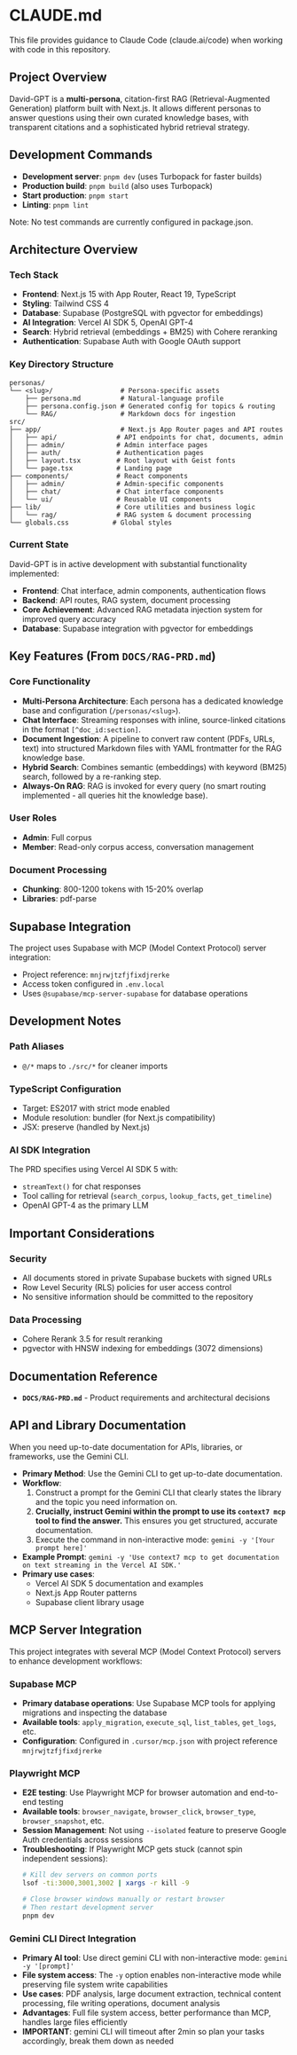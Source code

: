 # CLAUDE.md

This file provides guidance to Claude Code (claude.ai/code) when working with code in this repository.

## Project Overview

David-GPT is a **multi-persona**, citation-first RAG (Retrieval-Augmented Generation) platform built with Next.js. It allows different personas to answer questions using their own curated knowledge bases, with transparent citations and a sophisticated hybrid retrieval strategy.

## Development Commands

- **Development server**: `pnpm dev` (uses Turbopack for faster builds)
- **Production build**: `pnpm build` (also uses Turbopack)
- **Start production**: `pnpm start`  
- **Linting**: `pnpm lint`

Note: No test commands are currently configured in package.json.

## Architecture Overview

### Tech Stack
- **Frontend**: Next.js 15 with App Router, React 19, TypeScript
- **Styling**: Tailwind CSS 4
- **Database**: Supabase (PostgreSQL with pgvector for embeddings)
- **AI Integration**: Vercel AI SDK 5, OpenAI GPT-4
- **Search**: Hybrid retrieval (embeddings + BM25) with Cohere reranking
- **Authentication**: Supabase Auth with Google OAuth support

### Key Directory Structure
```
personas/
└── <slug>/                 # Persona-specific assets
    ├── persona.md          # Natural-language profile
    ├── persona.config.json # Generated config for topics & routing
    └── RAG/                # Markdown docs for ingestion
src/
├── app/                    # Next.js App Router pages and API routes
│   ├── api/               # API endpoints for chat, documents, admin
│   ├── admin/             # Admin interface pages
│   ├── auth/              # Authentication pages
│   ├── layout.tsx         # Root layout with Geist fonts
│   └── page.tsx           # Landing page
├── components/            # React components
│   ├── admin/             # Admin-specific components
│   ├── chat/              # Chat interface components
│   └── ui/                # Reusable UI components
├── lib/                   # Core utilities and business logic
│   └── rag/               # RAG system & document processing
└── globals.css           # Global styles
```

### Current State
David-GPT is in active development with substantial functionality implemented:
- **Frontend**: Chat interface, admin components, authentication flows
- **Backend**: API routes, RAG system, document processing
- **Core Achievement**: Advanced RAG metadata injection system for improved query accuracy
- **Database**: Supabase integration with pgvector for embeddings

## Key Features (From `DOCS/RAG-PRD.md`)

### Core Functionality
- **Multi-Persona Architecture**: Each persona has a dedicated knowledge base and configuration (`/personas/<slug>`).
- **Chat Interface**: Streaming responses with inline, source-linked citations in the format `[^doc_id:section]`.
- **Document Ingestion**: A pipeline to convert raw content (PDFs, URLs, text) into structured Markdown files with YAML frontmatter for the RAG knowledge base.
- **Hybrid Search**: Combines semantic (embeddings) with keyword (BM25) search, followed by a re-ranking step.
- **Always-On RAG**: RAG is invoked for every query (no smart routing implemented - all queries hit the knowledge base).

### User Roles
- **Admin**: Full corpus
- **Member**: Read-only corpus access, conversation management  

### Document Processing
- **Chunking**: 800-1200 tokens with 15-20% overlap
- **Libraries**: pdf-parse

## Supabase Integration

The project uses Supabase with MCP (Model Context Protocol) server integration:
- Project reference: `mnjrwjtzfjfixdjrerke`
- Access token configured in `.env.local`
- Uses `@supabase/mcp-server-supabase` for database operations

## Development Notes

### Path Aliases
- `@/*` maps to `./src/*` for cleaner imports

### TypeScript Configuration
- Target: ES2017 with strict mode enabled
- Module resolution: bundler (for Next.js compatibility)
- JSX: preserve (handled by Next.js)

### AI SDK Integration
The PRD specifies using Vercel AI SDK 5 with:
- `streamText()` for chat responses
- Tool calling for retrieval (`search_corpus`, `lookup_facts`, `get_timeline`)
- OpenAI GPT-4 as the primary LLM

## Important Considerations

### Security
- All documents stored in private Supabase buckets with signed URLs
- Row Level Security (RLS) policies for user access control
- No sensitive information should be committed to the repository

### Data Processing
- Cohere Rerank 3.5 for result reranking
- pgvector with HNSW indexing for embeddings (3072 dimensions)

## Documentation Reference
- **`DOCS/RAG-PRD.md`** - Product requirements and architectural decisions

## API and Library Documentation

When you need up-to-date documentation for APIs, libraries, or frameworks, use the Gemini CLI.

- **Primary Method**: Use the Gemini CLI to get up-to-date documentation.
- **Workflow**:
  1. Construct a prompt for the Gemini CLI that clearly states the library and the topic you need information on.
  2. **Crucially, instruct Gemini within the prompt to use its `context7 mcp` tool to find the answer.** This ensures you get structured, accurate documentation.
  3. Execute the command in non-interactive mode: `gemini -y '[Your prompt here]'`
- **Example Prompt**: `gemini -y 'Use context7 mcp to get documentation on text streaming in the Vercel AI SDK.'`
- **Primary use cases**:
  - Vercel AI SDK 5 documentation and examples
  - Next.js App Router patterns
  - Supabase client library usage

## MCP Server Integration

This project integrates with several MCP (Model Context Protocol) servers to enhance development workflows:

### Supabase MCP
- **Primary database operations**: Use Supabase MCP tools for applying migrations and inspecting the database
- **Available tools**: `apply_migration`, `execute_sql`, `list_tables`, `get_logs`, etc.
- **Configuration**: Configured in `.cursor/mcp.json` with project reference `mnjrwjtzfjfixdjrerke`

### Playwright MCP
- **E2E testing**: Use Playwright MCP for browser automation and end-to-end testing
- **Available tools**: `browser_navigate`, `browser_click`, `browser_type`, `browser_snapshot`, etc.
- **Session Management**: Not using `--isolated` feature to preserve Google Auth credentials across sessions
- **Troubleshooting**: If Playwright MCP gets stuck (cannot spin independent sessions):
  ```bash
  # Kill dev servers on common ports
  lsof -ti:3000,3001,3002 | xargs -r kill -9
  
  # Close browser windows manually or restart browser
  # Then restart development server
  pnpm dev
  ```
### Gemini CLI Direct Integration
- **Primary AI tool**: Use direct gemini CLI with non-interactive mode: `gemini -y '[prompt]'`
- **File system access**: The `-y` option enables non-interactive mode while preserving file system write capabilities
- **Use cases**: PDF analysis, large document extraction, technical content processing, file writing operations, document analysis
- **Advantages**: Full file system access, better performance than MCP, handles large files efficiently
- **IMPORTANT**: gemini CLI will timeout after 2min so plan your tasks accordingly, break them down as needed
